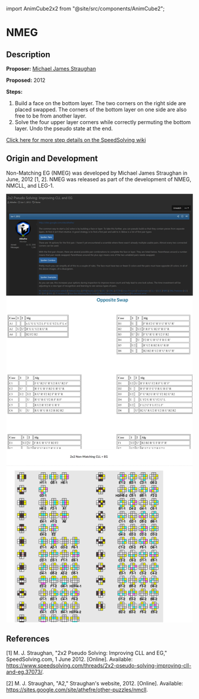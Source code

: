 import AnimCube2x2 from "@site/src/components/AnimCube2";

# NMEG

<AnimCube2x2 params="config=../../InteractConfig.txt&move={EG: U' R U R' U' R U2 R U'}U' R U R' U' R U2 R U'.{Undo pseudo: R}R" width="600px" height="400px" />

## Description

**Proposer:** [Michael James Straughan](CubingContributors/MethodDevelopers.md#straughan-michael-james-athefre)

**Proposed:** 2012

**Steps:**

1. Build a face on the bottom layer. The two corners on the right side are placed swapped. The corners of the bottom layer on one side are also free to be from another layer.
2. Solve the four upper layer corners while correctly permuting the bottom layer. Undo the pseudo state at the end.

[Click here for more step details on the SpeedSolving wiki](https://www.speedsolving.com/wiki/index.php?title=EG_Method#NMEG_.28Non-Matching_EG.29)

## Origin and Development

Non-Matching EG (NMEG) was developed by Michael James Straughan in June, 2012 [1, 2]. NMEG was released as part of the development of NMEG, NMCLL, and LEG-1.

![](img/NMEG/NMEG1.png)
![](img/NMEG/NMEG2.png)
![](img/NMEG/NMEG3.png)

## References

[1] M. J. Straughan, "2x2 Pseudo Solving: Improving CLL and EG," SpeedSolving.com, 1 June 2012. [Online]. Available: https://www.speedsolving.com/threads/2x2-pseudo-solving-improving-cll-and-eg.37073/.

[2] M. J. Straughan, "A2," Straughan's website, 2012. [Online]. Available: https://sites.google.com/site/athefre/other-puzzles/nmcll.
